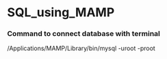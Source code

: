 # SQL_using_MAMP

### Command to connect database with terminal
/Applications/MAMP/Library/bin/mysql -uroot -proot
